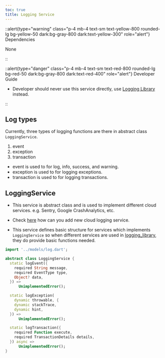 ```yaml
---
toc: true
title: Logging Service
---
```



::alert{type="warning" class="p-4 mb-4 text-sm text-yellow-800 rounded-lg bg-yellow-50 dark:bg-gray-800 dark:text-yellow-300" role="alert"}
Dependencies   

None

::

::alert{type="danger" class="p-4 mb-4 text-sm text-red-800 rounded-lg bg-red-50 dark:bg-gray-800 dark:text-red-400" role="alert"} 
Developer Guide   

- Developer should never use this service directly, use [Logging Library](../logging_library.md) instead.

::



## Log types

Currently, three types of logging functions are there in abstract class `LoggingService`.

1. event
2. exception
3. transaction

- event is used to for log, info, success, and warning.
- exception is used to for logging exceptions.
- transaction is used to for logging transactions.

## LoggingService

- This service is abstract class and is used to implement different cloud services. e.g. Sentry, Google CrashAnalytics, etc.

- Check [here](../logging_library.md#how-to-add-new-cloud-service) how can you add new cloud logging service.

- This service defines basic structure for services which implements `LoggingService` so when different services are used in [logging_library](../logging_library.md), they do provide basic functions needed.

```dart
import '../models/log.dart';

abstract class LoggingService {
  static logEvent({
    required String message,
    required EventType type,
    Object? data,
  }) =>
      UnimplementedError();

  static logException(
    dynamic throwable, {
    dynamic stackTrace,
    dynamic hint,
  }) =>
      UnimplementedError();

  static logTransaction({
    required Function execute,
    required TransactionDetails details,
  }) async =>
      UnimplementedError();
}
```
